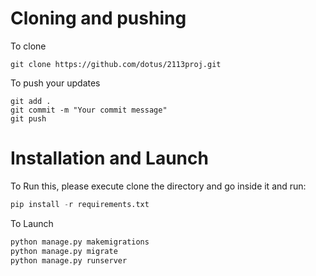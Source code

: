 # Cloning and pushing

To clone
```
git clone https://github.com/dotus/2113proj.git
```

To push your updates
```
git add .
git commit -m "Your commit message"
git push
```
# Installation and Launch

To Run this, please execute clone the directory and go inside it and run:
```python
pip install -r requirements.txt
```

To Launch
```python
python manage.py makemigrations
python manage.py migrate
python manage.py runserver
```
